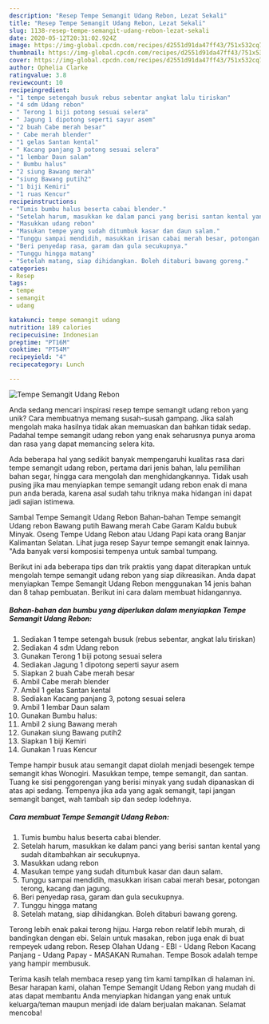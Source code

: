 ```yaml
---
description: "Resep Tempe Semangit Udang Rebon, Lezat Sekali"
title: "Resep Tempe Semangit Udang Rebon, Lezat Sekali"
slug: 1138-resep-tempe-semangit-udang-rebon-lezat-sekali
date: 2020-05-12T20:31:02.924Z
image: https://img-global.cpcdn.com/recipes/d2551d91da47ff43/751x532cq70/tempe-semangit-udang-rebon-foto-resep-utama.jpg
thumbnail: https://img-global.cpcdn.com/recipes/d2551d91da47ff43/751x532cq70/tempe-semangit-udang-rebon-foto-resep-utama.jpg
cover: https://img-global.cpcdn.com/recipes/d2551d91da47ff43/751x532cq70/tempe-semangit-udang-rebon-foto-resep-utama.jpg
author: Ophelia Clarke
ratingvalue: 3.8
reviewcount: 10
recipeingredient:
- "1 tempe setengah busuk rebus sebentar angkat lalu tiriskan"
- "4 sdm Udang rebon"
- " Terong 1 biji potong sesuai selera"
- " Jagung 1 dipotong seperti sayur asem"
- "2 buah Cabe merah besar"
- " Cabe merah blender"
- "1 gelas Santan kental"
- " Kacang panjang 3 potong sesuai selera"
- "1 lembar Daun salam"
- " Bumbu halus"
- "2 siung Bawang merah"
- "siung Bawang putih2"
- "1 biji Kemiri"
- "1 ruas Kencur"
recipeinstructions:
- "Tumis bumbu halus beserta cabai blender."
- "Setelah harum, masukkan ke dalam panci yang berisi santan kental yang sudah ditambahkan air secukupnya."
- "Masukkan udang rebon"
- "Masukan tempe yang sudah ditumbuk kasar dan daun salam."
- "Tunggu sampai mendidih, masukkan irisan cabai merah besar, potongan terong, kacang dan jagung."
- "Beri penyedap rasa, garam dan gula secukupnya."
- "Tunggu hingga matang"
- "Setelah matang, siap dihidangkan. Boleh ditaburi bawang goreng."
categories:
- Resep
tags:
- tempe
- semangit
- udang

katakunci: tempe semangit udang 
nutrition: 189 calories
recipecuisine: Indonesian
preptime: "PT16M"
cooktime: "PT54M"
recipeyield: "4"
recipecategory: Lunch

---
```



![Tempe Semangit Udang Rebon](https://img-global.cpcdn.com/recipes/d2551d91da47ff43/751x532cq70/tempe-semangit-udang-rebon-foto-resep-utama.jpg)

Anda sedang mencari inspirasi resep tempe semangit udang rebon yang unik? Cara membuatnya memang susah-susah gampang. Jika salah mengolah maka hasilnya tidak akan memuaskan dan bahkan tidak sedap. Padahal tempe semangit udang rebon yang enak seharusnya punya aroma dan rasa yang dapat memancing selera kita.

Ada beberapa hal yang sedikit banyak mempengaruhi kualitas rasa dari tempe semangit udang rebon, pertama dari jenis bahan, lalu pemilihan bahan segar, hingga cara mengolah dan menghidangkannya. Tidak usah pusing jika mau menyiapkan tempe semangit udang rebon enak di mana pun anda berada, karena asal sudah tahu triknya maka hidangan ini dapat jadi sajian istimewa.

Sambal Tempe Semangit Udang Rebon Bahan-bahan Tempe semangit Udang rebon Bawang putih Bawang merah Cabe Garam Kaldu bubuk Minyak. Oseng Tempe Udang Rebon atau Udang Papi kata orang Banjar Kalimantan Selatan. Lihat juga resep Sayur tempe semangit enak lainnya. &#34;Ada banyak versi komposisi tempenya untuk sambal tumpang.


Berikut ini ada beberapa tips dan trik praktis yang dapat diterapkan untuk mengolah tempe semangit udang rebon yang siap dikreasikan. Anda dapat menyiapkan Tempe Semangit Udang Rebon menggunakan 14 jenis bahan dan 8 tahap pembuatan. Berikut ini cara dalam membuat hidangannya.

<!--inarticleads1-->

##### Bahan-bahan dan bumbu yang diperlukan dalam menyiapkan Tempe Semangit Udang Rebon:

1. Sediakan 1 tempe setengah busuk (rebus sebentar, angkat lalu tiriskan)
1. Sediakan 4 sdm Udang rebon
1. Gunakan  Terong 1 biji potong sesuai selera
1. Sediakan  Jagung 1 dipotong seperti sayur asem
1. Siapkan 2 buah Cabe merah besar
1. Ambil  Cabe merah blender
1. Ambil 1 gelas Santan kental
1. Sediakan  Kacang panjang 3, potong sesuai selera
1. Ambil 1 lembar Daun salam
1. Gunakan  Bumbu halus:
1. Ambil 2 siung Bawang merah
1. Gunakan siung Bawang putih2
1. Siapkan 1 biji Kemiri
1. Gunakan 1 ruas Kencur


Tempe hampir busuk atau semangit dapat diolah menjadi besengek tempe semangit khas Wonogiri. Masukkan tempe, tempe semangit, dan santan. Tuang ke sisi penggorengan yang berisi minyak yang sudah dipanaskan di atas api sedang. Tempenya jika ada yang agak semangit, tapi jangan semangit banget, wah tambah sip dan sedep lodehnya. 

<!--inarticleads2-->

##### Cara membuat Tempe Semangit Udang Rebon:

1. Tumis bumbu halus beserta cabai blender.
1. Setelah harum, masukkan ke dalam panci yang berisi santan kental yang sudah ditambahkan air secukupnya.
1. Masukkan udang rebon
1. Masukan tempe yang sudah ditumbuk kasar dan daun salam.
1. Tunggu sampai mendidih, masukkan irisan cabai merah besar, potongan terong, kacang dan jagung.
1. Beri penyedap rasa, garam dan gula secukupnya.
1. Tunggu hingga matang
1. Setelah matang, siap dihidangkan. Boleh ditaburi bawang goreng.


Terong lebih enak pakai terong hijau. Harga rebon relatif lebih murah, di bandingkan dengan ebi. Selain untuk masakan, rebon juga enak di buat rempeyek udang rebon. Resep Olahan Udang - EBI - Udang Rebon Kacang Panjang - Udang Papay - MASAKAN Rumahan. Tempe Bosok adalah tempe yang hampir membusuk. 

Terima kasih telah membaca resep yang tim kami tampilkan di halaman ini. Besar harapan kami, olahan Tempe Semangit Udang Rebon yang mudah di atas dapat membantu Anda menyiapkan hidangan yang enak untuk keluarga/teman maupun menjadi ide dalam berjualan makanan. Selamat mencoba!
